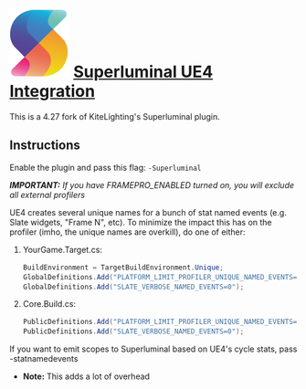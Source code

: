 # ![](Resources/Icon128.png) [Superluminal UE4 Integration](https://www.superluminal.eu/)

This is a 4.27 fork of KiteLighting's Superluminal plugin.

## Instructions

Enable the plugin and pass this flag: `-Superluminal`

_**IMPORTANT:** If you have FRAMEPRO_ENABLED turned on, you will exclude all external profilers_

UE4 creates several unique names for a bunch of stat named events (e.g. Slate widgets, "Frame N", etc).  To minimize the impact this has on the profiler (imho, the unique names are overkill), do one of either:

1. YourGame.Target.cs:

    ```csharp
    BuildEnvironment = TargetBuildEnvironment.Unique;
    GlobalDefinitions.Add("PLATFORM_LIMIT_PROFILER_UNIQUE_NAMED_EVENTS=1");
    GlobalDefinitions.Add("SLATE_VERBOSE_NAMED_EVENTS=0");
	
    ```

1. Core.Build.cs:

    ```csharp
    PublicDefinitions.Add("PLATFORM_LIMIT_PROFILER_UNIQUE_NAMED_EVENTS=1");
    PublicDefinitions.Add("SLATE_VERBOSE_NAMED_EVENTS=0");
    ```
If you want to emit scopes to Superluminal based on UE4's cycle stats, pass -statnamedevents
* **Note:** This adds a lot of overhead
